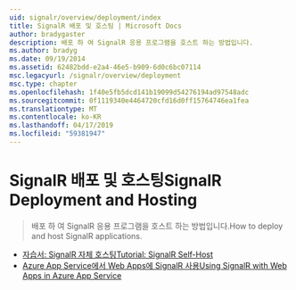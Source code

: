 ```yaml
---
uid: signalr/overview/deployment/index
title: SignalR 배포 및 호스팅 | Microsoft Docs
author: bradygaster
description: 배포 하 여 SignalR 응용 프로그램을 호스트 하는 방법입니다.
ms.author: bradyg
ms.date: 09/19/2014
ms.assetid: 62482bdd-e2a4-46e5-b909-6d0c6bc07114
msc.legacyurl: /signalr/overview/deployment
msc.type: chapter
ms.openlocfilehash: 1f40e5fb5dcd141b19099d54276194ad97548adc
ms.sourcegitcommit: 0f1119340e4464720cfd16d0ff15764746ea1fea
ms.translationtype: MT
ms.contentlocale: ko-KR
ms.lasthandoff: 04/17/2019
ms.locfileid: "59381947"
---
```

# <a name="signalr-deployment-and-hosting"></a><span data-ttu-id="23dac-103">SignalR 배포 및 호스팅</span><span class="sxs-lookup"><span data-stu-id="23dac-103">SignalR Deployment and Hosting</span></span>

> <span data-ttu-id="23dac-104">배포 하 여 SignalR 응용 프로그램을 호스트 하는 방법입니다.</span><span class="sxs-lookup"><span data-stu-id="23dac-104">How to deploy and host SignalR applications.</span></span>


- [<span data-ttu-id="23dac-105">자습서: SignalR 자체 호스팅</span><span class="sxs-lookup"><span data-stu-id="23dac-105">Tutorial: SignalR Self-Host</span></span>](tutorial-signalr-self-host.md)
- [<span data-ttu-id="23dac-106">Azure App Service에서 Web Apps에 SignalR 사용</span><span class="sxs-lookup"><span data-stu-id="23dac-106">Using SignalR with Web Apps in Azure App Service</span></span>](using-signalr-with-azure-web-sites.md)
